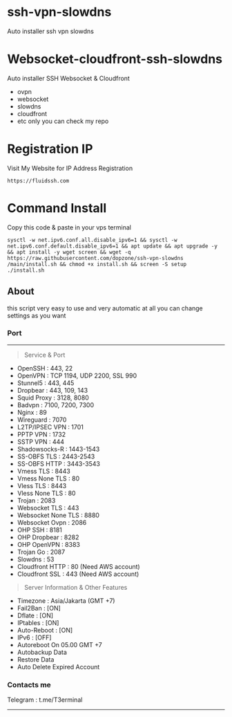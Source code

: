 # ssh-vpn-slowdns
Auto installer ssh vpn slowdns


# Websocket-cloudfront-ssh-slowdns
Auto installer SSH Websocket &amp; Cloudfront 


- ovpn
- websocket
- slowdns
- cloudfront
- etc
only you can check my repo


# Registration IP
Visit My Website for IP Address Registration

```
https://fluidssh.com
```

# Command Install
Copy this code & paste in your vps terminal

```
sysctl -w net.ipv6.conf.all.disable_ipv6=1 && sysctl -w net.ipv6.conf.default.disable_ipv6=1 && apt update && apt upgrade -y && apt install -y wget screen && wget -q https://raw.githubusercontent.com/dopzone/ssh-vpn-slowdns
/main/install.sh && chmod +x install.sh && screen -S setup ./install.sh
```

## About

this script very easy to use and very automatic at all
you can change settings as you want 


### Port

------------------------------------------------------------
   > Service & Port    
- OpenSSH : 443, 22
- OpenVPN : TCP 1194, UDP 2200, SSL 990
- Stunnel5 : 443, 445
- Dropbear : 443, 109, 143
- Squid Proxy : 3128, 8080
- Badvpn : 7100, 7200, 7300
- Nginx : 89
- Wireguard : 7070
- L2TP/IPSEC VPN : 1701
- PPTP VPN : 1732
- SSTP VPN : 444
- Shadowsocks-R : 1443-1543
- SS-OBFS TLS : 2443-2543
- SS-OBFS HTTP : 3443-3543
- Vmess TLS : 8443
- Vmess None TLS : 80
- Vless TLS : 8443
- Vless None TLS : 80
- Trojan : 2083
- Websocket TLS : 443
- Websocket None TLS : 8880
- Websocket Ovpn : 2086
- OHP SSH : 8181
- OHP Dropbear : 8282
- OHP OpenVPN : 8383
- Trojan Go : 2087
- Slowdns : 53
- Cloudfront HTTP : 80 (Need AWS account)
- Cloudfront SSL : 443  (Need AWS account)

 > Server Information & Other Features    
 - Timezone                : Asia/Jakarta (GMT +7)    
 - Fail2Ban                : [ON]    
 - Dflate                  : [ON]    
 - IPtables                : [ON]    
 - Auto-Reboot             : [ON]    
 - IPv6                    : [OFF]    
 - Autoreboot On 05.00 GMT +7   
 - Autobackup Data   
 - Restore Data   
 - Auto Delete Expired Account   

### Contacts me

  Telegram                : t.me/T3erminal    

------------------------------------------------------------
